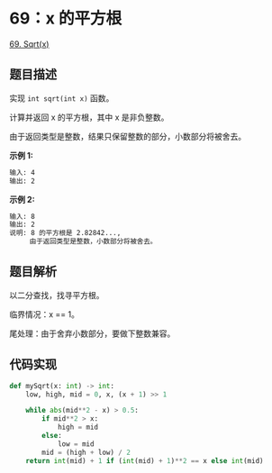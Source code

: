 # 69：x 的平方根

[69. Sqrt(x)](https://leetcode.com/problems/sqrtx/)

## 题目描述

实现 `int sqrt(int x)` 函数。

计算并返回 x 的平方根，其中 x 是非负整数。

由于返回类型是整数，结果只保留整数的部分，小数部分将被舍去。

**示例 1:**

```sh
输入: 4
输出: 2
```

**示例 2:**

```sh
输入: 8
输出: 2
说明: 8 的平方根是 2.82842...,
     由于返回类型是整数，小数部分将被舍去。
```

## 题目解析

以二分查找，找寻平方根。

临界情况：x == 1。

尾处理：由于舍弃小数部分，要做下整数兼容。

## 代码实现

```py
def mySqrt(x: int) -> int:
    low, high, mid = 0, x, (x + 1) >> 1

    while abs(mid**2 - x) > 0.5:
        if mid**2 > x:
            high = mid
        else:
            low = mid
        mid = (high + low) / 2
    return int(mid) + 1 if (int(mid) + 1)**2 == x else int(mid)
```
